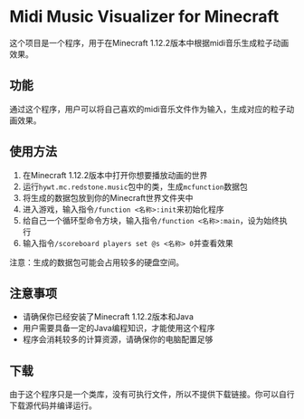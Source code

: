 # Midi Music Visualizer for Minecraft

这个项目是一个程序，用于在Minecraft 1.12.2版本中根据midi音乐生成粒子动画效果。

## 功能

通过这个程序，用户可以将自己喜欢的midi音乐文件作为输入，生成对应的粒子动画效果。

## 使用方法

1. 在Minecraft 1.12.2版本中打开你想要播放动画的世界
2. 运行`hywt.mc.redstone.music`包中的类，生成`mcfunction`数据包
3. 将生成的数据包放到你的Minecraft世界文件夹中
4. 进入游戏，输入指令`/function <名称>:init`来初始化程序
5. 给自己一个循环型命令方块，输入指令`/function <名称>:main`，设为始终执行
6. 输入指令`/scoreboard players set @s <名称> 0`并查看效果

注意：生成的数据包可能会占用较多的硬盘空间。

## 注意事项

- 请确保你已经安装了Minecraft 1.12.2版本和Java
- 用户需要具备一定的Java编程知识，才能使用这个程序
- 程序会消耗较多的计算资源，请确保你的电脑配置足够

## 下载
由于这个程序只是一个类库，没有可执行文件，所以不提供下载链接。你可以自行下载源代码并编译运行。
